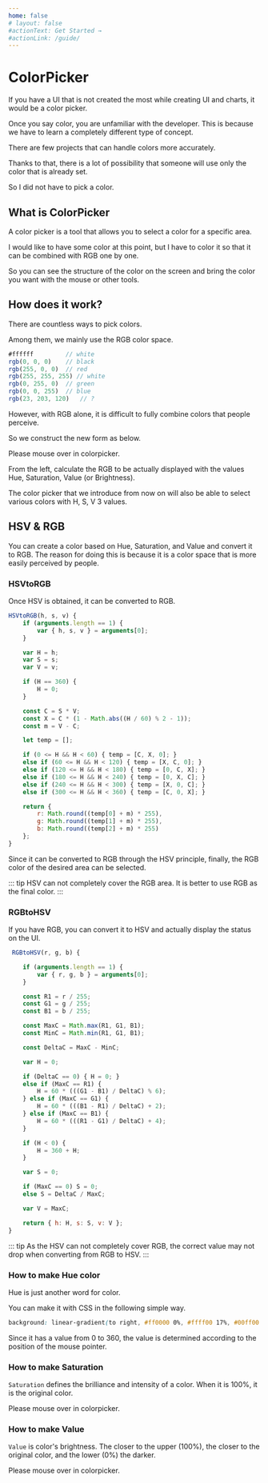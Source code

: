 ```yaml
---
home: false
# layout: false
#actionText: Get Started →
#actionLink: /guide/
---
```


# ColorPicker

If you have a UI that is not created the most while creating UI and charts, it would be a color picker.

Once you say color, you are unfamiliar with the developer. This is because we have to learn a completely different type of concept.

There are few projects that can handle colors more accurately.

Thanks to that, there is a lot of possibility that someone will use only the color that is already set.

So I did not have to pick a color.


## What is ColorPicker 

A color picker is a tool that allows you to select a color for a specific area.

I would like to have some color at this point, but I have to color it so that it can be combined with RGB one by one.

So you can see the structure of the color on the screen and bring the color you want with the mouse or other tools.

<ClientOnly>
<colorpicker />
</ClientOnly>

## How does it work?

There are countless ways to pick colors.

Among them, we mainly use the RGB color space.

```js
#ffffff         // white
rgb(0, 0, 0)    // black 
rgb(255, 0, 0)  // red 
rgb(255, 255, 255) // white
rgb(0, 255, 0)  // green
rgb(0, 0, 255)  // blue
rgb(23, 203, 120)   // ? 
```

However, with RGB alone, it is difficult to fully combine colors that people perceive.

So we construct the new form as below.

<ClientOnly>
<colorpicker-structure />
</ClientOnly>

Please mouse over in colorpicker.

From the left, calculate the RGB to be actually displayed with the values ​​Hue, Saturation, Value (or Brightness).

The color picker that we introduce from now on will also be able to select various colors with H, S, V 3 values.

## HSV & RGB 

You can create a color based on Hue, Saturation, and Value and convert it to RGB.
The reason for doing this is because it is a color space that is more easily perceived by people.

### HSVtoRGB

Once HSV is obtained, it can be converted to RGB.

```js
HSVtoRGB(h, s, v) {
    if (arguments.length == 1) {
        var { h, s, v } = arguments[0];
    }

    var H = h;
    var S = s;
    var V = v;

    if (H == 360) {
        H = 0;
    }

    const C = S * V;
    const X = C * (1 - Math.abs((H / 60) % 2 - 1));
    const m = V - C;

    let temp = [];

    if (0 <= H && H < 60) { temp = [C, X, 0]; }
    else if (60 <= H && H < 120) { temp = [X, C, 0]; }
    else if (120 <= H && H < 180) { temp = [0, C, X]; }
    else if (180 <= H && H < 240) { temp = [0, X, C]; }
    else if (240 <= H && H < 300) { temp = [X, 0, C]; }
    else if (300 <= H && H < 360) { temp = [C, 0, X]; }

    return {
        r: Math.round((temp[0] + m) * 255),
        g: Math.round((temp[1] + m) * 255),
        b: Math.round((temp[2] + m) * 255)
    };
}
```

Since it can be converted to RGB through the HSV principle, finally, the RGB color of the desired area can be selected.

::: tip
HSV can not completely cover the RGB area. It is better to use RGB as the final color.
:::

### RGBtoHSV

If you have RGB, you can convert it to HSV and actually display the status on the UI.

```js
 RGBtoHSV(r, g, b) {

    if (arguments.length == 1) {
        var { r, g, b } = arguments[0];
    }

    const R1 = r / 255;
    const G1 = g / 255;
    const B1 = b / 255;

    const MaxC = Math.max(R1, G1, B1);
    const MinC = Math.min(R1, G1, B1);

    const DeltaC = MaxC - MinC;

    var H = 0;

    if (DeltaC == 0) { H = 0; }
    else if (MaxC == R1) {
        H = 60 * (((G1 - B1) / DeltaC) % 6);
    } else if (MaxC == G1) {
        H = 60 * (((B1 - R1) / DeltaC) + 2);
    } else if (MaxC == B1) {
        H = 60 * (((R1 - G1) / DeltaC) + 4);
    }

    if (H < 0) {
        H = 360 + H;
    }

    var S = 0;

    if (MaxC == 0) S = 0;
    else S = DeltaC / MaxC;

    var V = MaxC;

    return { h: H, s: S, v: V };
}
```

::: tip
As the HSV can not completely cover RGB, the correct value may not drop when converting from RGB to HSV.
:::


###  How to make Hue color

Hue is just another word for color.

You can make it with CSS in the following simple way.

```css
background: linear-gradient(to right, #ff0000 0%, #ffff00 17%, #00ff00 33%, #00ffff 50%, #0000ff 67%, #ff00ff 83%, #ff0000 100%);
```

<ClientOnly>
<hue-color />
</ClientOnly>

Since it has a value from 0 to 360, the value is determined according to the position of the mouse pointer.

### How to make Saturation

`Saturation` defines the brilliance and intensity of a color.  When it is 100%, it is the original color.

<ClientOnly>
<colorpicker-structure :saturation="true" />
</ClientOnly>

Please mouse over in colorpicker.

### How to make Value

`Value` is color's brightness. The closer to the upper (100%), the closer to the original color, and the lower (0%) the darker.

<ClientOnly>
<colorpicker-structure :value="true" />
</ClientOnly>

Please mouse over in colorpicker.

